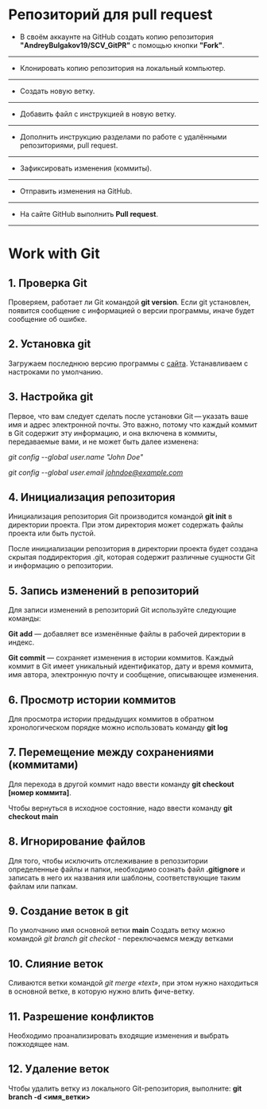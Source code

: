 # Репозиторий для **pull request**
* В своём аккаунте на GitHub создать копию репозитория **"AndreyBulgakov19/SCV_GitPR"** с помощью кнопки **"Fork"**.
---
* Клонировать копию репозитория на локальный компьютер.
---
* Создать новую ветку.
---
* Добавить файл с инструкцией в новую ветку.
---
* Дополнить инструкцию разделами по работе с удалёнными репозиториями, pull request.
---
* Зафиксировать изменения (коммиты).
---
* Отправить изменения на GitHub.
---
* На сайте GitHub выполнить **Pull request**.
---
# Work with Git
## 1. Проверка Git
Проверяем, работает ли Git командой **git version**. Если git установлен, появится сообщение с информацией о версии программы, иначе будет сообщение об ошибке.

## 2. Установка git
Загружаем последнюю версию программы с [сайта](https://git-scm.com/downloads). Устанавливаем с настроками по умолчанию.

## 3. Настройка git
Первое, что вам следует сделать после установки Git — указать ваше имя и адрес электронной почты. Это важно, потому что каждый коммит в Git содержит эту информацию, и она включена в коммиты, передаваемые вами, и не может быть далее изменена:

*git config --global user.name "John Doe"*

*git config --global user.email johndoe@example.com*
## 4. Инициализация репозитория
Инициализация репозитория Git производится командой **git init** в директории проекта. При этом директория может содержать файлы проекта или быть пустой.

После инициализации репозитория в директории проекта будет создана скрытая поддиректория .git, которая содержит различные сущности Git и информацию о репозитории.
## 5. Запись изменений в репозиторий
Для записи изменений в репозиторий Git используйте следующие команды:

**Git add** — добавляет все изменённые файлы в рабочей директории в индекс.

**Git commit** — сохраняет изменения в истории коммитов. Каждый коммит в Git имеет уникальный идентификатор, дату и время коммита, имя автора, электронную почту и сообщение, описывающее изменения.
## 6. Просмотр истории коммитов
Для просмотра истории предыдущих коммитов в обратном хронологическом порядке можно использовать команду **git log**
## 7. Перемещение между сохранениями (коммитами)
Для перехода в другой коммит надо ввести команду **git checkout [номер коммита]**.

Чтобы вернуться в исходное состояние, надо ввести команду **git checkout main**
## 8. Игнорирование файлов
Для того, чтобы исключить отслеживание в репоззитории определенные файлы и папки, необходимо сознать файл **.gitignore** и записать в него их названия или шаблоны, соответствующие таким файлам или папкам.

## 9. Создание веток в git
По умолчанию имя основной ветки **main** 
Создать ветку можно командой *git branch <name>*
*git checkot <name>* - переключаемся между ветками
## 10. Слияние веток
Сливаются ветки командой *git merge «text»*, при этом нужно находиться в основной ветке, в которую нужно влить фиче-ветку.
## 11. Разрешение конфликтов
Необходимо проанализировать входящие изменения и выбрать пожходящее нам.
## 12. Удаление веток
Чтобы удалить ветку из локального Git-репозитория, выполните: **git branch -d <имя_ветки>**
